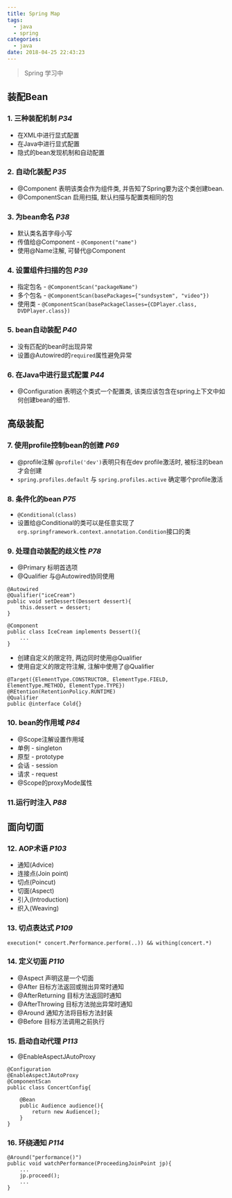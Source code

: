 ```yaml
---
title: Spring Map
tags:
  - java
  - spring
categories:
  - java
date: 2018-04-25 22:43:23
---
```


> Spring 学习中
  
<!-- more -->

## 装配Bean
### 1. 三种装配机制 *P34*
* 在XML中进行显式配置
* 在Java中进行显式配置
* 隐式的bean发现机制和自动配置

### 2. 自动化装配 *P35*
* @Component 表明该类会作为组件类, 并告知了Spring要为这个类创建bean.
* @ComponentScan 启用扫描, 默认扫描与配置类相同的包

### 3. 为bean命名 *P38*
* 默认类名首字母小写
* 传值给@Component - `@Component("name")`
* 使用@Name注解, 可替代@Component

### 4. 设置组件扫描的包 *P39*
* 指定包名 - `@ComponentScan("packageName")`
* 多个包名 - `@ComponentScan(basePackages={"sundsystem", "video"})`
* 使用类 - `@ComponentScan(basePackageClasses={CDPlayer.class, DVDPlayer.class})`

### 5. bean自动装配 *P40*
* 没有匹配的bean时出现异常
* 设置@Autowired的`required`属性避免异常

### 6. 在Java中进行显式配置 *P44*
* @Configuration 表明这个类式一个配置类, 该类应该包含在spring上下文中如何创建bean的细节.

## 高级装配
### 7. 使用profile控制bean的创建 *P69*
* @profile注解 `@profile('dev')`表明只有在dev profile激活时, 被标注的bean才会创建
* `spring.profiles.default` 与 `spring.profiles.active` 确定哪个profile激活

### 8. 条件化的bean *P75*
* `@Conditional(class)`
* 设置给@Conditional的类可以是任意实现了`org.springframework.context.annotation.Condition`接口的类

### 9. 处理自动装配的歧义性 *P78*
* @Primary 标明首选项
* @Qualifier 与@Autowired协同使用
```
@Autowired
@Qualifier("iceCream")
public void setDessert(Dessert dessert){
	this.dessert = dessert;
}

@Component
public class IceCream implements Dessert(){
	...
}
```
* 创建自定义的限定符, 两边同时使用@Qualifier
* 使用自定义的限定符注解, 注解中使用了@Qualifier
```
@Target({ElementType.CONSTRUCTOR, ElementType.FIELD, ElementType.METHOD, ElementType.TYPE})
@REtention(RetentionPolicy.RUNTIME)
@Qualifier
public @interface Cold{}
```

### 10. bean的作用域 *P84*
* @Scope注解设置作用域
* 单例 - singleton
* 原型 - prototype
* 会话 - session
* 请求 - request
* @Scope的proxyMode属性

### 11.运行时注入 *P88*

## 面向切面
### 12. AOP术语 *P103*
* 通知(Advice)
* 连接点(Join point)
* 切点(Poincut)
* 切面(Aspect)
* 引入(Introduction)
* 织入(Weaving)

### 13. 切点表达式 *P109*
`execution(* concert.Performance.perform(..)) && withing(concert.*)`


### 14. 定义切面 *P110*
* @Aspect 声明这是一个切面
* @After 目标方法返回或抛出异常时通知
* @AfterReturning 目标方法返回时通知
* @AfterThrowing 目标方法抛出异常时通知
* @Around 通知方法将目标方法封装
* @Before 目标方法调用之前执行

### 15. 启动自动代理 *P113*
* @EnableAspectJAutoProxy
```
@Configuration
@EnableAspectJAutoProxy
@ComponentScan
public class ConcertConfig{
	
	@Bean
	public Audience audience(){
		return new Audience();
	}
}
```

### 16. 环绕通知 *P114*
```
@Around("performance()")
public void watchPerformance(ProceedingJoinPoint jp){
	...
	jp.proceed();
	...
}
```

